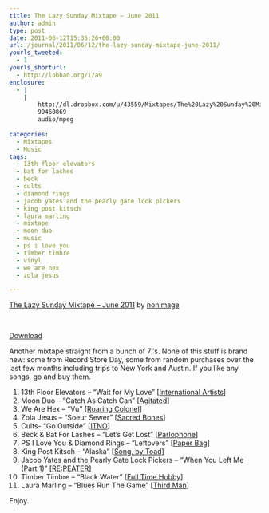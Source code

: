 ```yaml
---
title: The Lazy Sunday Mixtape – June 2011
author: admin
type: post
date: 2011-06-12T15:35:26+00:00
url: /journal/2011/06/12/the-lazy-sunday-mixtape-june-2011/
yourls_tweeted:
  - 1
yourls_shorturl:
  - http://lobban.org/i/a9
enclosure:
  - |
    |
        http://dl.dropbox.com/u/43559/Mixtapes/The%20Lazy%20Sunday%20Mixtape%20-%20June%202011.mp3
        99460869
        audio/mpeg
        
categories:
  - Mixtapes
  - Music
tags:
  - 13th floor elevators
  - bat for lashes
  - beck
  - cults
  - diamond rings
  - jacob yates and the pearly gate lock pickers
  - king post kitsch
  - laura marling
  - mixtape
  - moon duo
  - music
  - ps i love you
  - timber timbre
  - vinyl
  - we are hex
  - zola jesus

---
```

<span><a href="http://soundcloud.com/nonimage/the-lazy-sunday-mixtape-june">The Lazy Sunday Mixtape &#8211; June 2011</a> by <a href="http://soundcloud.com/nonimage">nonimage</a></span>

&nbsp;

[Download][1]

Another mixtape straight from a bunch of 7&#8243;s. None of this stuff is brand new: some from Record Store Day, some from random purchases over the last few months including trips to New York and Austin. If you like any songs, go and buy them.

  1. 13th Floor Elevators &#8211; &#8220;Wait for My Love&#8221; [[International Artists][2]]
  2. Moon Duo &#8211; &#8220;Catch As Catch Can&#8221; [[Agitated][3]]
  3. We Are Hex &#8211; &#8220;Vu&#8221; [[Roaring Colonel][4]]
  4. Zola Jesus &#8211; &#8220;Soeur Sewer&#8221; [[Sacred Bones][5]]
  5. Cults- &#8220;Go Outside&#8221; [[ITNO][6]]
  6. Beck & Bat For Lashes &#8211; &#8220;Let&#8217;s Get Lost&#8221; [[Parlophone][7]]
  7. PS I Love You & Diamond Rings &#8211; &#8220;Leftovers&#8221; [[Paper Bag][8]]
  8. King Post Kitsch &#8211; &#8220;Alaska&#8221; [[Song, by Toad][9]]
  9. Jacob Yates and the Pearly Gate Lock Pickers &#8211; &#8220;When You Left Me (Part 1)&#8221; [[RE:PEATER][10]]
 10. Timber Timbre &#8211; &#8220;Black Water&#8221; [[Full Time Hobby][11]]
 11. Laura Marling &#8211; &#8220;Blues Run The Game&#8221; [[Third Man][12]]

<span>Enjoy.</span>

 [1]: http://dl.dropbox.com/u/43559/Mixtapes/The%20Lazy%20Sunday%20Mixtape%20-%20June%202011.mp3
 [2]: http://www.internationalartistsrecords.com/
 [3]: http://www.piccadillyrecords.com/products/MoonDuo-CatchAsCatchCanSetItOnFire(Repress)-Agitated-67952.html
 [4]: http://roaringcolonel.blogspot.com/2010/08/out-today-from-roaring-colonel-records.html
 [5]: http://www.sacredbonesrecords.com/releases/sbr009/
 [6]: http://cults.bandcamp.com/album/cults-7
 [7]: http://assets.emi.com/parlophonersd2011/
 [8]: http://shop.paperbagrecords.com/products/leftovers-7
 [9]: http://songbytoadrecords.com/king-post-kitsch/dont-you-touch-my-fucking-honeytone/
 [10]: http://repeaterrecords.bandcamp.com/album/when-you-left-me
 [11]: http://www.normanrecords.com//vinyl/125004-timber-timbre--ferris-wheel-black-water--dusty-gentle-creature
 [12]: http://store.thirdmanrecords.com/lauramarling-bluesrunthegame7vinyl.aspx